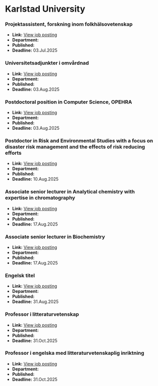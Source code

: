 # Karlstad University

### Projektassistent, forskning inom folkhälsovetenskap
- **Link:** [View job posting](https://kau.varbi.com/en/what:job/jobID:836531/iframeEmbedded:0/where:4)
- **Department:** 
- **Published:** 
- **Deadline:** 03.Jul.2025

### Universitetsadjunkter i omvårdnad
- **Link:** [View job posting](https://kau.varbi.com/en/what:job/jobID:835735/iframeEmbedded:0/where:4)
- **Department:** 
- **Published:** 
- **Deadline:** 03.Aug.2025

### Postdoctoral position in Computer Science, OPEHRA
- **Link:** [View job posting](https://kau.varbi.com/en/what:job/jobID:822208/iframeEmbedded:0/where:4)
- **Department:** 
- **Published:** 
- **Deadline:** 03.Aug.2025

### Postdoctor in Risk and Environmental Studies with a focus on disaster risk management and the effects of risk reducing efforts
- **Link:** [View job posting](https://kau.varbi.com/en/what:job/jobID:838171/iframeEmbedded:0/where:4)
- **Department:** 
- **Published:** 
- **Deadline:** 10.Aug.2025

### Associate senior lecturer in Analytical chemistry with expertise in chromatography
- **Link:** [View job posting](https://kau.varbi.com/en/what:job/jobID:793503/iframeEmbedded:0/where:4)
- **Department:** 
- **Published:** 
- **Deadline:** 17.Aug.2025

### Associate senior lecturer in Biochemistry
- **Link:** [View job posting](https://kau.varbi.com/en/what:job/jobID:793506/iframeEmbedded:0/where:4)
- **Department:** 
- **Published:** 
- **Deadline:** 17.Aug.2025

### Engelsk titel
- **Link:** [View job posting](https://kau.varbi.com/en/what:job/jobID:837792/iframeEmbedded:0/where:4)
- **Department:** 
- **Published:** 
- **Deadline:** 31.Aug.2025

### Professor i litteraturvetenskap
- **Link:** [View job posting](https://kau.varbi.com/en/what:job/jobID:835444/iframeEmbedded:0/where:4)
- **Department:** 
- **Published:** 
- **Deadline:** 31.Oct.2025

### Professor i engelska med litteraturvetenskaplig inriktning
- **Link:** [View job posting](https://kau.varbi.com/en/what:job/jobID:835449/iframeEmbedded:0/where:4)
- **Department:** 
- **Published:** 
- **Deadline:** 31.Oct.2025

